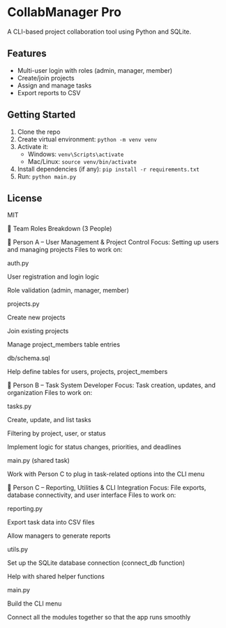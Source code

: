 # CollabManager Pro

A CLI-based project collaboration tool using Python and SQLite.

## Features
- Multi-user login with roles (admin, manager, member)
- Create/join projects
- Assign and manage tasks
- Export reports to CSV

## Getting Started
1. Clone the repo
2. Create virtual environment: `python -m venv venv`
3. Activate it:
   - Windows: `venv\Scripts\activate`
   - Mac/Linux: `source venv/bin/activate`
4. Install dependencies (if any): `pip install -r requirements.txt`
5. Run: `python main.py`
   
## License
MIT


👥 Team Roles Breakdown (3 People)


🔹 Person A – User Management & Project Control
Focus: Setting up users and managing projects
Files to work on:

auth.py

User registration and login logic

Role validation (admin, manager, member)

projects.py

Create new projects

Join existing projects

Manage project_members table entries

db/schema.sql

Help define tables for users, projects, project_members

🔹 Person B – Task System Developer
Focus: Task creation, updates, and organization
Files to work on:

tasks.py

Create, update, and list tasks

Filtering by project, user, or status

Implement logic for status changes, priorities, and deadlines

main.py (shared task)

Work with Person C to plug in task-related options into the CLI menu

🔹 Person C – Reporting, Utilities & CLI Integration
Focus: File exports, database connectivity, and user interface
Files to work on:

reporting.py

Export task data into CSV files

Allow managers to generate reports

utils.py

Set up the SQLite database connection (connect_db function)

Help with shared helper functions

main.py

Build the CLI menu

Connect all the modules together so that the app runs smoothly
